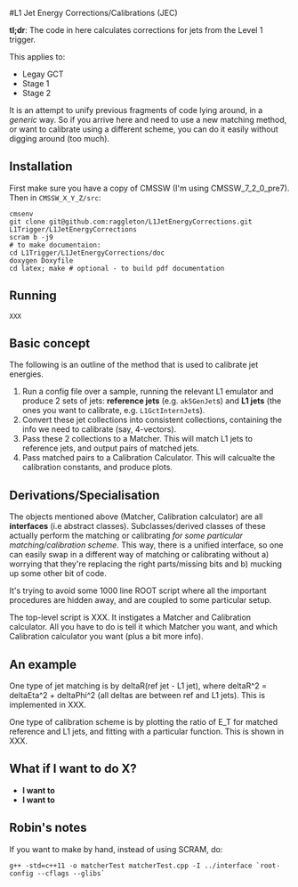 #L1 Jet Energy Corrections/Calibrations (JEC)

__tl;dr__: The code in here calculates corrections for jets from the Level 1 trigger.

This applies to:

- Legay GCT
- Stage 1
- Stage 2

It is an attempt to unify previous fragments of code lying around, in a *generic* way. So if you arrive here and need to use a new matching method, or want to calibrate using a different scheme, you can do it easily without digging around (too much).

## Installation

First make sure you have a copy of CMSSW (I'm using CMSSW_7_2_0_pre7). Then in `CMSSW_X_Y_Z/src`:

```shell
cmsenv
git clone git@github.com:raggleton/L1JetEnergyCorrections.git L1Trigger/L1JetEnergyCorrections
scram b -j9
# to make documentaion:
cd L1Trigger/L1JetEnergyCorrections/doc
doxygen Doxyfile
cd latex; make # optional - to build pdf documentation
```

## Running

```
XXX
```

## Basic concept

The following is an outline of the method that is used to calibrate jet energies.

1. Run a config file over a sample, running the relevant L1 emulator and produce 2 sets of jets: **reference jets** (e.g. `ak5GenJet`s) and **L1 jets** (the ones you want to calibrate, e.g. `L1GctInternJet`s).
2. Convert these jet collections into consistent collections, containing the info we need to calibrate (say, 4-vectors).
3. Pass these 2 collections to a Matcher. This will match L1 jets to reference jets, and output pairs of matched jets.
4. Pass matched pairs to a Calibration Calculator. This will calcualte the calibration constants, and produce plots.

## Derivations/Specialisation

The objects mentioned above (Matcher, Calibration calculator) are all **interfaces** (i.e abstract classes). Subclasses/derived classes of these actually perform the matching or calibrating *for some particular matching/calibration scheme*. This way, there is a unified interface, so one can easily swap in a different way of matching or calibrating without a) worrying that they're replacing the right parts/missing bits and b) mucking up some other bit of code.

It's trying to avoid some 1000 line ROOT script where all the important procedures are hidden away, and are coupled to some particular setup.

The top-level script is XXX. It instigates a Matcher and Calibration calculator. All you have to do is tell it which Matcher you want, and which Calibration calculator you want (plus a bit more info).

## An example

One type of jet matching is by deltaR(ref jet - L1 jet), where deltaR^2 = deltaEta^2 + deltaPhi^2 (all deltas are between ref and L1 jets). This is implemented in XXX.

One type of calibration scheme is by plotting the ratio of E_T for matched reference and L1 jets, and fitting with a particular function. This is shown in XXX.


## What if I want to do X?

- **I want to**
- **I want to**

## Robin's notes

If you want to make by hand, instead of using SCRAM, do:
```
g++ -std=c++11 -o matcherTest matcherTest.cpp -I ../interface `root-config --cflags --glibs`
```
